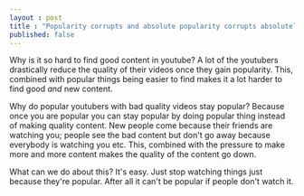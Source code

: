 ```yaml
--- 
layout : post
title : "Popularity corrupts and absolute popularity corrupts absolutely"
published: false
---
```

Why is it so hard to find good content in youtube? A lot of the youtubers drastically reduce the quality of their videos once they gain popularity. This, combined with popular things being easier to find makes it a lot harder to find good _and_ new content. 

Why do popular youtubers with bad quality videos stay popular? Because once you are popular you can stay popular by doing popular thing instead of making quality content. New people come because their friends are watching you; people see the bad content but don't go away because everybody is watching you etc. This, combined with the pressure to make more and more content makes the quality of the content go down. 

What can we do about this? It's easy. Just stop watching things just because they're popular. After all it can't be popular if people don't watch it.